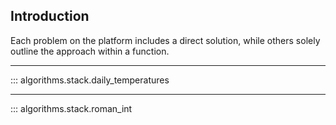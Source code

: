 ## Introduction

Each problem on the platform includes a direct solution, while others solely outline the approach within a function.

---

::: algorithms.stack.daily_temperatures

---

::: algorithms.stack.roman_int